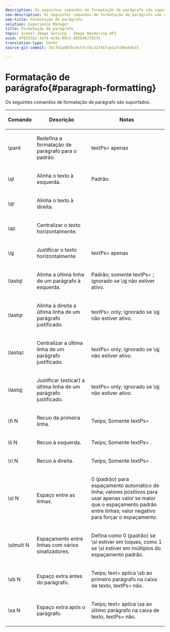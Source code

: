 ```yaml
---
description: Os seguintes comandos de formatação de parágrafo são suportados.
seo-description: Os seguintes comandos de formatação de parágrafo são suportados.
seo-title: Formatação de parágrafo
solution: Experience Manager
title: Formatação de parágrafo
topic: Scene7 Image Serving - Image Rendering API
uuid: 4f9255b2-3a74-4c9a-80c5-d85b4627027e
translation-type: tm+mt
source-git-commit: 7bc7b3a86fbcdc57cfdc31745fae3afc06e44b15

---
```



# Formatação de parágrafo{#paragraph-formatting}

Os seguintes comandos de formatação de parágrafo são suportados.

<table id="table_5DD044E1C0614A29A2413557DF57197D"> 
 <thead> 
  <tr> 
   <th class="entry"> <p>Comando </p> </th> 
   <th class="entry"> <p>Descrição </p> </th> 
   <th class="entry"> <p>Notas </p> </th> 
  </tr> 
 </thead>
 <tbody> 
  <tr> 
   <td> <span class="codeph"> \pard </span> </td> 
   <td> <p>Redefina a formatação de parágrafo para o padrão. </p> </td> 
   <td> <p> <span class="codeph"> textPs= </span> apenas </p> </td> 
  </tr> 
  <tr> 
   <td> <span class="codeph"> \ql </span> </td> 
   <td> <p>Alinha o texto à esquerda. </p> </td> 
   <td> <p>Padrão. </p> </td> 
  </tr> 
  <tr> 
   <td> <span class="codeph"> \qr </span> </td> 
   <td> <p>Alinha o texto à direita. </p> </td> 
   <td> <p> </p> </td> 
  </tr> 
  <tr> 
   <td> <span class="codeph"> \qc </span> </td> 
   <td> <p>Centralizar o texto horizontalmente. </p> </td> 
   <td> <p> </p> </td> 
  </tr> 
  <tr> 
   <td> <span class="codeph"> \qj </span> </td> 
   <td> <p>Justificar o texto horizontalmente. </p> </td> 
   <td> <p> <span class="codeph"> textPs= </span> apenas </p> </td> 
  </tr> 
  <tr> 
   <td> <span class="codeph"> \lastql </span> </td> 
   <td> <p>Alinha a última linha de um parágrafo à esquerda. </p> </td> 
   <td> <p>Padrão; somente <span class="codeph"> textPs= </span> ; ignorado se <span class="codeph"> \qj não </span>estiver ativo. </p> </td> 
  </tr> 
  <tr> 
   <td> <span class="codeph"> \lastqr </span> </td> 
   <td> <p>Alinha à direita a última linha de um parágrafo justificado. </p> </td> 
   <td> <p> <span class="codeph"> textPs= </span> only; ignorado se <span class="codeph"> \qj </span> não estiver ativo. </p> </td> 
  </tr> 
  <tr> 
   <td> <span class="codeph"> \lastqc </span> </td> 
   <td> <p>Centralizar a última linha de um parágrafo justificado. </p> </td> 
   <td> <p> <span class="codeph"> textPs= </span> only; ignorado se <span class="codeph"> \qj não </span>estiver ativo. </p> </td> 
  </tr> 
  <tr> 
   <td> <span class="codeph"> \lastqj </span> </td> 
   <td> <p>Justificar (esticar) a última linha de um parágrafo justificado. </p> </td> 
   <td> <p> <span class="codeph"> textPs= </span> only; ignorado se <span class="codeph"> \qj não </span>estiver ativo. </p> </td> 
  </tr> 
  <tr> 
   <td> <span class="codeph"> \fi <span class="varname"> N </span></span> </td> 
   <td> <p>Recuo da primeira linha. </p> </td> 
   <td> <p>Twips; Somente <span class="codeph"> textPs= </span> . </p> </td> 
  </tr> 
  <tr> 
   <td> <span class="codeph"> \li <span class="varname"> N </span></span> </td> 
   <td> <p>Recuo à esquerda. </p> </td> 
   <td> <p>Twips; Somente <span class="codeph"> textPs= </span> . </p> </td> 
  </tr> 
  <tr> 
   <td> <span class="codeph"> \ri <span class="varname"> N </span></span> </td> 
   <td> <p>Recuo à direita. </p> </td> 
   <td> <p>Twips; Somente <span class="codeph"> textPs= </span> . </p> </td> 
  </tr> 
  <tr> 
   <td> <span class="codeph"> \sl <span class="varname"> N </span></span> </td> 
   <td> <p>Espaço entre as linhas. </p> </td> 
   <td> <p>0 (padrão) para espaçamento automático de linha; valores positivos para usar apenas valor se maior que o espaçamento padrão entre linhas; valor negativo para forçar o espaçamento. </p> </td> 
  </tr> 
  <tr> 
   <td> <span class="codeph"> \slmult <span class="varname"> N </span></span> </td> 
   <td> <p>Espaçamento entre linhas com vários sinalizadores. </p> </td> 
   <td> <p>Defina como 0 (padrão) se <span class="codeph"> \sl </span> estiver em toques, como 1 se <span class="codeph"> \sl </span> estiver em múltiplos do espaçamento padrão. </p> </td> 
  </tr> 
  <tr> 
   <td> <span class="codeph"> \sb <span class="varname"> N </span></span> </td> 
   <td> <p>Espaço extra antes do parágrafo. </p> </td> 
   <td> <p>Twips; <span class="codeph"> text= </span>aplica <span class="codeph"> \sb </span> ao primeiro parágrafo na caixa de texto, <span class="codeph"> textPs= </span> não. </p> </td> 
  </tr> 
  <tr> 
   <td> <span class="codeph"> \sa <span class="varname"> N </span></span> </td> 
   <td> <p>Espaço extra após o parágrafo. </p> </td> 
   <td> <p>Twips; <span class="codeph"> text= </span> aplica <span class="codeph"> \sa </span> ao último parágrafo na caixa de texto, <span class="codeph"> textPs= </span> não. </p> </td> 
  </tr> 
 </tbody> 
</table>

